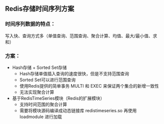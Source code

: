 ## Redis存储时间序列方案



### 时间序列数据的特点：

写入快、查询方式多（单值查询、范围查询、聚合计算、均值、最大/最小值、求和）



### 方案：

- Hash存储 + Sorted Set存储
  - Hash存储单值插入查询的速度很快，但是不支持范围查询
  - Sorted Set可以进行范围查询
  - 使用Redis提供的简单事务 MULTI 和 EXEC 来保证两个集合的新增一致性
  - 无法实现聚合计算
- 基于RedisTimeSeries模块（Redis的扩展模块）
  - 支持时间范围的聚合计算
  - 需要将模块源码编译成动态链接库 redistimeseries.so 再使用 loadmodule 进行加载

